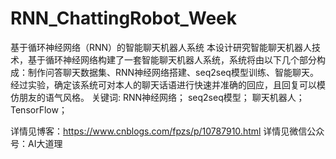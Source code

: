 # RNN_ChattingRobot_Week
基于循环神经网络（RNN）的智能聊天机器人系统
本设计研究智能聊天机器人技术，基于循环神经网络构建了一套智能聊天机器人系统，系统将由以下几个部分构成：制作问答聊天数据集、RNN神经网络搭建、seq2seq模型训练、智能聊天。经过实验，确定该系统可对本人的聊天话语进行快速并准确的回应，且回复可以模仿朋友的语气风格。
关键词: RNN神经网络； seq2seq模型； 聊天机器人；TensorFlow；


详情见博客：https://www.cnblogs.com/fpzs/p/10787910.html
详情见微信公众号：AI大道理
